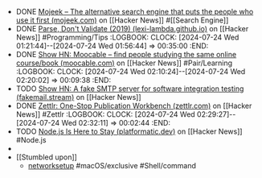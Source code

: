 - DONE [Mojeek – The alternative search engine that puts the people who use it first (mojeek.com)](https://news.ycombinator.com/item?id=41028795) on [[Hacker News]] #[[Search Engine]]
- DONE [Parse, Don't Validate (2019) (lexi-lambda.github.io)](https://news.ycombinator.com/item?id=41031585) on [[Hacker News]] #Programming/Tips
  :LOGBOOK:
  CLOCK: [2024-07-24 Wed 01:21:44]--[2024-07-24 Wed 01:56:44] =>  00:35:00
  :END:
- DONE [Show HN: Moocable – find people studying the same online course/book (moocable.com)](https://news.ycombinator.com/item?id=41024964) on [[Hacker News]] #Pair/Learning
  :LOGBOOK:
  CLOCK: [2024-07-24 Wed 02:10:24]--[2024-07-24 Wed 02:20:02] =>  00:09:38
  :END:
- TODO [Show HN: A fake SMTP server for software integration testing (fakemail.stream)](https://news.ycombinator.com/item?id=41024358) on [[Hacker News]]
- DONE [Zettlr: One-Stop Publication Workbench (zettlr.com)](https://news.ycombinator.com/item?id=41023319) on [[Hacker News]] #Zettlr
  :LOGBOOK:
  CLOCK: [2024-07-24 Wed 02:29:27]--[2024-07-24 Wed 02:32:11] =>  00:02:44
  :END:
- TODO [Node.js Is Here to Stay (platformatic.dev)](https://news.ycombinator.com/item?id=41027749) on [[Hacker News]] #Node.js
-
- [[Stumbled upon]]
	- [networksetup](https://tldr.inbrowser.app/pages/osx/networksetup) #macOS/exclusive #Shell/command